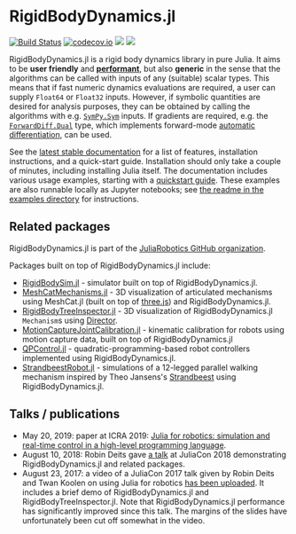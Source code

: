 # RigidBodyDynamics.jl

[![Build Status](https://github.com/JuliaRobotics/RigidBodyDynamics.jl/workflows/CI/badge.svg)](https://github.com/JuliaRobotics/RigidBodyDynamics.jl/actions?query=workflow%3ACI)
[![codecov.io](https://codecov.io/github/JuliaRobotics/RigidBodyDynamics.jl/coverage.svg?branch=master)](https://codecov.io/github/JuliaRobotics/RigidBodyDynamics.jl?branch=master)
[![](https://img.shields.io/badge/docs-latest-blue.svg)](https://JuliaRobotics.github.io/RigidBodyDynamics.jl/dev)
[![](https://img.shields.io/badge/docs-stable-blue.svg)](https://JuliaRobotics.github.io/RigidBodyDynamics.jl/stable)

RigidBodyDynamics.jl is a rigid body dynamics library in pure Julia. It aims to be **user friendly** and [**performant**](https://github.com/JuliaRobotics/RigidBodyDynamics.jl/blob/master/docs/src/benchmarks.md), but also **generic** in the sense that the algorithms can be called with inputs of any (suitable) scalar types. This means that if fast numeric dynamics evaluations are required, a user can supply `Float64` or `Float32` inputs. However, if symbolic quantities are desired for analysis purposes, they can be obtained by calling the algorithms with e.g. [`SymPy.Sym`](https://github.com/JuliaPy/SymPy.jl) inputs. If gradients are required, e.g. the [`ForwardDiff.Dual`](https://github.com/JuliaDiff/ForwardDiff.jl) type, which implements forward-mode [automatic differentiation](https://en.wikipedia.org/wiki/Automatic_differentiation), can be used.

See the [latest stable documentation](https://JuliaRobotics.github.io/RigidBodyDynamics.jl/stable) for a list of features, installation instructions, and a quick-start guide. Installation should only take a couple of minutes, including installing Julia itself. The documentation includes various usage examples, starting with a [quickstart guide](http://www.juliarobotics.org/RigidBodyDynamics.jl/dev/generated/1.%20Quickstart%20-%20double%20pendulum/1.%20Quickstart%20-%20double%20pendulum/). These examples are also runnable locally as Jupyter notebooks; see [the readme in the examples directory](https://github.com/JuliaRobotics/RigidBodyDynamics.jl/blob/master/examples/README.md) for instructions.


## Related packages

RigidBodyDynamics.jl is part of the [JuliaRobotics GitHub organization](http://www.juliarobotics.org/).

Packages built on top of RigidBodyDynamics.jl include:

* [RigidBodySim.jl](https://github.com/JuliaRobotics/RigidBodySim.jl) - simulator built on top of RigidBodyDynamics.jl.
* [MeshCatMechanisms.jl](https://github.com/JuliaRobotics/MeshCatMechanisms.jl) - 3D visualization of articulated mechanisms using MeshCat.jl (built on top of [three.js](https://threejs.org/)) and RigidBodyDynamics.jl.
* [RigidBodyTreeInspector.jl](https://github.com/rdeits/RigidBodyTreeInspector.jl) - 3D visualization of RigidBodyDynamics.jl `Mechanism`s using [Director](https://github.com/RobotLocomotion/director).
* [MotionCaptureJointCalibration.jl](https://github.com/JuliaRobotics/MotionCaptureJointCalibration.jl) - kinematic calibration for robots using motion capture data, built on top of RigidBodyDynamics.jl
* [QPControl.jl](https://github.com/tkoolen/QPControl.jl) - quadratic-programming-based robot controllers implemented using RigidBodyDynamics.jl.
* [StrandbeestRobot.jl](https://github.com/rdeits/StrandbeestRobot.jl) - simulations of a 12-legged parallel walking mechanism inspired by Theo Jansens's [Strandbeest](https://www.strandbeest.com/) using RigidBodyDynamics.jl.


## Talks / publications

* May 20, 2019: paper at ICRA 2019: [Julia for robotics: simulation and real-time control in a
high-level programming language](https://www.researchgate.net/publication/331983442_Julia_for_robotics_simulation_and_real-time_control_in_a_high-level_programming_language).
* August 10, 2018: Robin Deits gave [a talk](https://www.youtube.com/watch?v=dmWQtI3DFFo) at JuliaCon 2018 demonstrating RigidBodyDynamics.jl and related packages.
* August 23, 2017: a video of a JuliaCon 2017 talk given by Robin Deits and Twan Koolen on using Julia for robotics [has been uploaded](https://www.youtube.com/watch?v=gPYc77M90Qg). It includes a brief demo of RigidBodyDynamics.jl and RigidBodyTreeInspector.jl. Note that RigidBodyDynamics.jl performance has significantly improved since this talk. The margins of the slides have unfortunately been cut off somewhat in the video.
